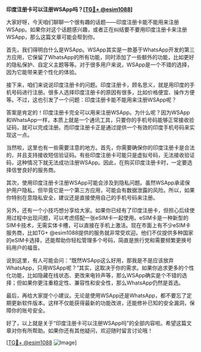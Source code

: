 **印度注册卡可以注册WSApp吗？[[TG💪+ @esim1088](https://t.me/s/esim1088)]**

大家好呀，今天咱们聊聊一个很有趣的话题——印度注册卡能不能用来注册WSApp。如果你对这个话题感兴趣，或者正在纠结要不要用印度注册卡来注册WSApp，那么这篇文章可能会帮到你。

首先，我们得明白什么是WSApp。WSApp其实是一款基于WhatsApp开发的第三方应用，它保留了WhatsApp的所有功能，同时添加了一些额外的功能，比如更好的隐私保护、自定义主题等等。对于很多用户来说，WSApp是一个不错的选择，因为它能带来更个性化的体验。

接下来，咱们来说说印度注册卡的问题。印度注册卡，顾名思义，就是用印度的手机号码进行注册。很多人选择印度注册卡的原因有很多，比如价格便宜、操作方便等。不过，这也引发了一个问题：印度注册卡能不能用来注册WSApp呢？

答案是肯定的！印度注册卡完全可以用来注册WSApp。为什么呢？因为WSApp和WhatsApp一样，本质上就是一个通讯工具，只要你的手机号码能够正常接收验证码，就可以完成注册。而印度注册卡正是通过提供一个有效的印度手机号码来实现这一点。

当然啦，这里也有一些需要注意的地方。首先，你需要确保你的印度注册卡是合法的，并且支持接收短信验证码。有些印度注册卡可能只是虚拟号码，无法接收验证码，这种情况下就无法成功注册WSApp。因此，在购买印度注册卡时，一定要选择信誉良好的服务商。

其次，使用印度注册卡注册WSApp可能会涉及到隐私问题。虽然WSApp承诺保护用户隐私，但毕竟它是一个第三方应用，可能会有数据泄露的风险。所以，如果你特别在意隐私安全，建议还是直接使用自己的手机号码来注册。

另外，还有一个小技巧想分享给大家。如果你已经有了印度注册卡，但担心后续使用过程中出现问题，可以考虑搭配一张eSIM卡一起使用。eSIM卡是一种新型的SIM卡技术，无需实体卡槽，可以直接在手机上激活。现在市面上有不少eSIM卡服务商，比如TG+ @esim1088提供的服务就非常受欢迎。他们不仅提供多种国家的eSIM卡选择，还能帮助你轻松管理多个号码，简直是旅行党和需要频繁更换号码用户的福音。

说到这里，有人可能会问：“既然WSApp这么好用，那我是不是应该放弃WhatsApp，只用WSApp呢？”其实，这取决于你的需求。如果你追求更多的个性化功能，比如隐藏在线状态、更改来电铃声等，那么WSApp确实是个不错的选择；但如果你更注重稳定性、兼容性和安全性，那么WhatsApp仍然是首选。

最后，再给大家提个小建议。无论是使用WSApp还是WhatsApp，都不要忘了定期更新软件版本。这样不仅能获得最新的功能改进，还能修补已知的安全漏洞，保障你的账号安全。

好了，以上就是关于“印度注册卡可以注册WSApp吗”的全部内容啦。希望这篇文章对你有所帮助。如果你还有其他疑问，欢迎随时留言讨论哦！

[[TG💪+ @esim1088](https://t.me/s/esim1088) ![Image](https://i.postimg.cc/4NQfJmqS/Snipaste-2025-05-13-00-14-12.png)]